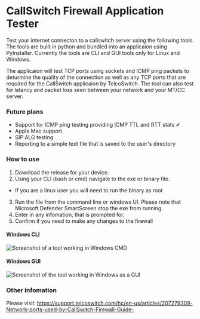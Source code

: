 # CallSwitch Firewall Application Tester 

Test your internet connecton to a callswitch server using the following tools. The tools are built in python and bundled into an applicaion using PyInstaller. Currently the tools are CLI and GUI tools only for Linux and Windows. 

The applicaion will test TCP ports using sockets and ICMP ping packets to deturmine the quality of the connection as well as any TCP ports that are required for the CallSwitch applicaion by TelcoSwitch. The tool can also test for latancy and packet loss seen between your network and your MT/CC server. 

### Future plans
* Support for ICMP ping testing providing ICMP TTL and RTT stats ✔
* Apple Mac support 
* SIP ALG testing
* Reporting to a simple text file that is saved to the user's directory

### How to use
1. Download the release for your device. 
2. Using your CLI (bash or cmd) navigate to the exe or binary file.
  - If you are a linux user you will need to run the binary as root
3. Run the file from the command line or windows UI. Please note that Microsoft Defender SmartScreen stop the exe from running. 
4. Enter in any infomation, that is prompted for. 
5. Confirm if you need to make any changes to the firewall

#### Windows CLI
![Screenshot of a tool working in Windows CMD](https://github.com/Kerleyt00/callswitch-firewall-tester/blob/main/image%20(6).png)

#### Windows GUI
![Screenshot of the tool working in Windows as a GUI](https://github.com/Kerleyt00/callswitch-firewall-tester/blob/main/gui_screenshot.png)

### Other infomation 

Please visit: https://support.telcoswitch.com/hc/en-us/articles/207279309-Network-ports-used-by-CallSwitch-Firewall-Guide-
